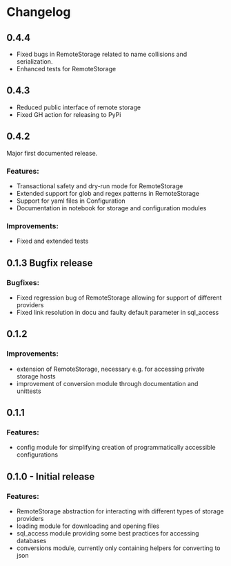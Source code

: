 # Changelog

## 0.4.4
- Fixed bugs in RemoteStorage related to name collisions and serialization.
- Enhanced tests for RemoteStorage

## 0.4.3
- Reduced public interface of remote storage
- Fixed GH action for releasing to PyPi

## 0.4.2
Major first documented release.

### Features:
- Transactional safety and dry-run mode for RemoteStorage
- Extended support for glob and regex patterns in RemoteStorage
- Support for yaml files in Configuration
- Documentation in notebook for storage and configuration modules

### Improvements:
- Fixed and extended tests

## 0.1.3 Bugfix release

### Bugfixes:
- Fixed regression bug of RemoteStorage allowing for support of different providers
- Fixed link resolution in docu and faulty default parameter in sql_access

## 0.1.2

### Improvements:
- extension of RemoteStorage, necessary e.g. for accessing private storage hosts
- improvement of conversion module through documentation and unittests


## 0.1.1

### Features:
- config module for simplifying creation of programmatically accessible configurations


## 0.1.0 - Initial release

### Features:

- RemoteStorage abstraction for interacting with different types of storage providers
- loading module for downloading and opening files
- sql_access module providing some best practices for accessing databases
- conversions module, currently only containing helpers for converting to json

